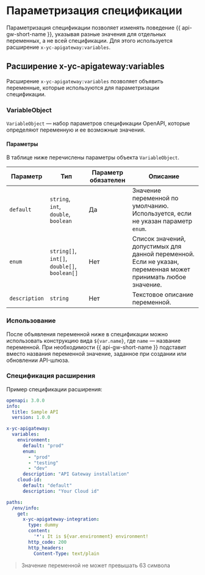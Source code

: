 # Параметризация спецификации

Параметризация спецификации позволяет изменять поведение {{ api-gw-short-name }}, указывая разные значения для отдельных переменных, а не всей спецификации. Для этого используется расширение `x-yc-apigateway:variables`.

## Расширение x-yc-apigateway:variables

Расширение `x-yc-apigateway:variables` позволяет объявить переменные, которые используются для параметризации спецификации.

### VariableObject

`VariableObject` — набор параметров спецификации OpеnAPI, которые определяют переменную и ее возможные значения.

#### Параметры

В таблице ниже перечислены параметры объекта `VariableObject`.

Параметр   | Тип                                     | Параметр обязателен   | Описание
-----------|-----------------------------------------|-----------------------|---------
`default`    | `string`, `int`, `double`, `boolean`         |Да                     | Значение переменной по умолчанию. Используется, если не указан параметр `enum`.
`enum`      | `string[]`, `int[]`, `double[]`, `boolean[]` |Нет                    | Список значений, допустимых для данной переменной. Если не указан, переменная может принимать любое значение.
`description` | `string`                                  |Нет                    | Текстовое описание переменной.

### Использование

После объявления переменной ниже в спецификации можно использовать конструкцию вида `${var.name}`, где `name` — название переменной. При необходимости {{ api-gw-short-name }} подставит вместо названия переменной значение, заданное при создании или обновлении API-шлюза.

### Спецификация расширения

Пример спецификации расширения:
```yaml
openapi: 3.0.0
info:
  title: Sample API
  version: 1.0.0

x-yc-apigateway:
  variables:
    environment:
      default: "prod"
      enum:
        - "prod"
        - "testing"
        - "dev"
      description: "API Gateway installation"
    cloud-id:
      default: "default"
      description: "Your Cloud id"

paths:
  /env/info:
    get:
      x-yc-apigateway-integration:
        type: dummy
        content:
          '*': It is ${var.environment} environment!
        http_code: 200
        http_headers:
          Content-Type: text/plain
```

> Значение переменной не может превышать 63 символа
